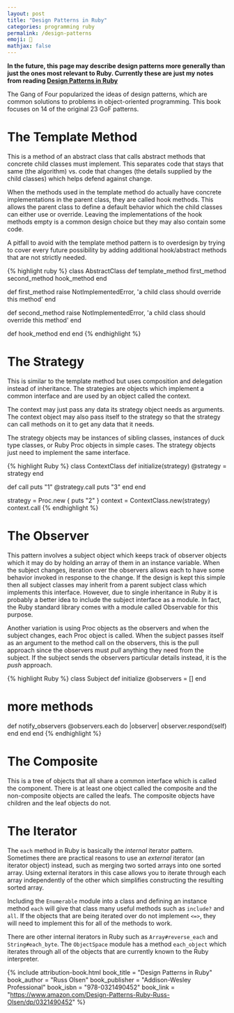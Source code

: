 ```yaml
---
layout: post
title: "Design Patterns in Ruby"
categories: programming ruby
permalink: /design-patterns
emoji: 🥹
mathjax: false
---
```


**In the future, this page may describe design patterns more generally than just the ones most relevant to Ruby. Currently these are just my notes from reading [Design Patterns in Ruby](https://www.amazon.com/Design-Patterns-Ruby-Russ-Olsen/dp/0321490452)**

The Gang of Four popularized the ideas of design patterns, which are common solutions to problems in object-oriented programming. This book focuses on 14 of the original 23 GoF patterns.

# The Template Method

This is a method of an abstract class that calls abstract methods that concrete child classes must implement. This separates code that stays that same (the algorithm) vs. code that changes (the details supplied by the child classes) which helps defend against change.

When the methods used in the template method do actually have concrete implementations in the parent class, they are called hook methods. This allows the parent class to define a default behavior which the child classes can either use or override. Leaving the implementations of the hook methods empty is a common design choice but they may also contain some code.

A pitfall to avoid with the template method pattern is to overdesign by trying to cover every future possibility by adding additional hook/abstract methods that are not strictly needed.

{% highlight ruby %}
class AbstractClass
  def template_method
    first_method
    second_method
    hook_method
  end

  def first_method
    raise NotImplementedError, 'a child class should override this method'
  end

  def second_method
    raise NotImplementedError, 'a child class should override this method'
  end

  def hook_method
  end
end
{% endhighlight %}

# The Strategy

This is similar to the template method but uses composition and delegation instead of inheritance. The strategies are objects which implement a common interface and are used by an object called the context.

The context may just pass any data its strategy object needs as arguments. The context object may also pass itself to the strategy so that the strategy can call methods on it to get any data that it needs.

The strategy objects may be instances of sibling classes, instances of duck type classes, or Ruby Proc objects in simple cases. The strategy objects just need to implement the same interface.

{% highlight Ruby %}
class ContextClass
  def initialize(strategy)
    @strategy = strategy
  end

  def call
    puts "1"
    @strategy.call
    puts "3"
  end
end

strategy = Proc.new { puts "2" }
context = ContextClass.new(strategy)
context.call
{% endhighlight %}

# The Observer

This pattern involves a subject object which keeps track of observer objects which it may do by holding an array of them in an instance variable. When the subject changes, iteration over the observers allows each to have some behavior invoked in response to the change. If the design is kept this simple then all subject classes may inherit from a parent subject class which implements this interface. However, due to single inheritance in Ruby it is probably a better idea to include the subject interface as a module. In fact, the Ruby standard library comes with a module called Observable for this purpose.

Another variation is using Proc objects as the observers and when the subject changes, each Proc object is called. When the subject passes itself as an argument to the method call on the observers, this is the pull approach since the observers must *pull* anything they need from the subject. If the subject sends the observers particular details instead, it is the *push* approach.

{% highlight Ruby %}
class Subject
  def initialize
    @observers = []
  end

  # more methods

  def notify_observers
    @observers.each do |observer|
      observer.respond(self)
    end
  end
end
{% endhighlight %}

# The Composite

This is a tree of objects that all share a common interface which is called the component. There is at least one object called the composite and the non-composite objects are called the leafs. The composite objects have children and the leaf objects do not.

# The Iterator

The `each` method in Ruby is basically the *internal* iterator pattern. Sometimes there are practical reasons to use an *external* iterator (an iterator object) instead, such as merging two sorted arrays into one sorted array. Using external iterators in this case allows you to iterate through each array independently of the other which simplifies constructing the resulting sorted array.

Including the `Enumerable` module into a class and defining an instance method `each` will give that class many useful methods such as `include?` and `all`. If the objects that are being iterated over do not implement `<=>`, they will need to implement this for all of the methods to work.

There are other internal iterators in Ruby such as `Array#reverse_each` and `String#each_byte`. The `ObjectSpace` module has a method `each_object` which iterates through all of the objects that are currently known to the Ruby interpreter.

{% include attribution-book.html 
  book_title = "Design Patterns in Ruby"
  book_author = "Russ Olsen"
  book_publisher = "Addison-Wesley Professional"
  book_isbn = "978-0321490452"
  book_link = "https://www.amazon.com/Design-Patterns-Ruby-Russ-Olsen/dp/0321490452"
%}